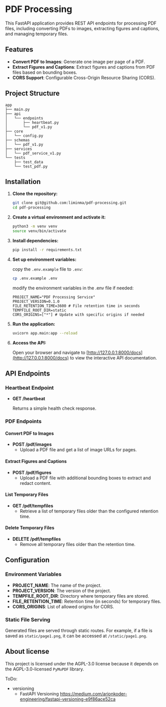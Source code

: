 # PDF Processing
This FastAPI application provides REST API endpoints for processing PDF files, including converting PDFs to images, extracting figures and captions, and managing temporary files.

## Features
- **Convert PDF to Images**: Generate one image per page of a PDF.
- **Extract Figures and Captions**: Extract figures and captions from PDF files based on bounding boxes.
- **CORS Support**: Configurable Cross-Origin Resource Sharing (CORS).

## Project Structure

```
app
├── main.py
├── api
│   └── endpoints
│       ├── heartbeat.py
│       └── pdf_v1.py
├── core
│   └── config.py
├── schemas
│   └── pdf_v1.py
├── services
│   └── pdf_service_v1.py
└── tests
    ├── test_data
    └── test_pdf.py
```

## Installation

1. **Clone the repository:**

    ```bash
    git clone git@github.com:liminma/pdf-processing.git
    cd pdf-processing
    ```

2. **Create a virtual environment and activate it:**

    ```bash
    python3 -m venv venv
    source venv/bin/activate
    ```

3. **Install dependencies:**

    ```bash
    pip install -r requirements.txt
    ```

4. **Set up environment variables:**

    copy the `.env.example` file to `.env`:

    ```sh
    cp .env.example .env
    ```

    modify the environment variables in the .env file if needed:

    ```env
    PROJECT_NAME="PDF Processing Service"
    PROJECT_VERSION=0.1.0
    FILE_RETENTION_TIME=3600 # File retention time in seconds
    TEMPFILE_ROOT_DIR=static
    CORS_ORIGINS=["*"] # Update with specific origins if needed
    ```

5. **Run the application:**

    ```bash
    uvicorn app.main:app --reload
    ```

6. **Access the API:**

    Open your browser and navigate to [http://127.0.0.1:8000/docs](http://127.0.0.1:8000/docs) to view the interactive API documentation.

## API Endpoints

### Heartbeat Endpoint

- **GET /heartbeat**

  Returns a simple health check response.

### PDF Endpoints

#### Convert PDF to Images
- **POST /pdf/images**
  - Upload a PDF file and get a list of image URLs for pages.

#### Extract Figures and Captions
- **POST /pdf/figures**
  - Upload a PDF file with additional bounding boxes to extract and redact content.

#### List Temporary Files
- **GET /pdf/tempfiles**
  - Retrieve a list of temporary files older than the configured retention time.

#### Delete Temporary Files
- **DELETE /pdf/tempfiles**
  - Remove all temporary files older than the retention time.

## Configuration

### Environment Variables

- **PROJECT_NAME**: The name of the project.
- **PROJECT_VERSION**: The version of the project.
- **TEMPFILE_ROOT_DIR**: Directory where temporary files are stored.
- **FILE_RETENTION_TIME**: Retention time (in seconds) for temporary files.
- **CORS_ORIGINS**: List of allowed origins for CORS.

### Static File Serving

Generated files are served through static routes. For example, if a file is saved as `static/page1.png`, it can be accessed at `/static/page1.png`.

## About license

This project is licensed under the AGPL-3.0 license because it depends on the AGPL-3.0-licensed `PyMuPDF` library.


ToDo:
- versioning
  - FastAPI Versioning https://medium.com/arionkoder-engineering/fastapi-versioning-e9f86ace52ca
    